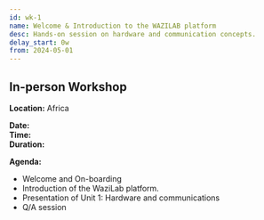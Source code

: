 ```yaml
---
id: wk-1
name: Welcome & Introduction to the WAZILAB platform
desc: Hands-on session on hardware and communication concepts.
delay_start: 0w
from: 2024-05-01
---
```


## In-person Workshop

**Location:** Africa  

**Date:**  
**Time:**  
**Duration:**  

**Agenda:**
- Welcome and On-boarding
- Introduction of the WaziLab platform.
- Presentation of Unit 1: Hardware and communications
- Q/A session
